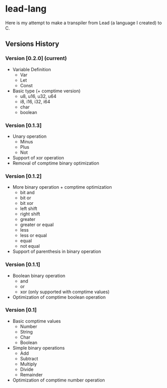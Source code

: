 # lead-lang

Here is my attempt to make a transpiler from Lead (a language I created) to C.

## Versions History

### Version [0.2.0] (current)
- Variable Definition
  - Var
  - Let
  - Const
- Basic type (+ comptime version)
  - u8, u16, u32, u64 
  - i8, i16, i32, i64 
  - char 
  - boolean

### Version [0.1.3] 
- Unary operation
  - Minus
  - Plus
  - Not
- Support of xor operation
- Removal of comptime binary optimization 

### Version [0.1.2] 
- More binary operation + comptime optimization
  - bit and               
  - bit or                
  - bit xor               
  - left shift            
  - right shift          
  - greater             
  - greater or equal     
  - less                 
  - less or equal        
  - equal                 
  - not equal 
- Support of parenthesis in binary operation            

### Version [0.1.1] 
- Boolean binary operation
  - and
  - or
  - xor (only supported with comptime values)
- Optimization of comptime boolean operation

### Version [0.1] 
- Basic comptime values
  - Number
  - String
  - Char
  - Boolean
- Simple binary operations
  - Add
  - Subtract
  - Multiply
  - Divide
  - Remainder
- Optimization of comptime number operation
